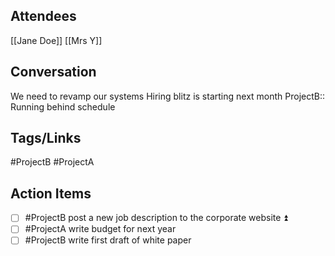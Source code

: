 ## Attendees
[[Jane Doe]]
[[Mrs Y]]

## Conversation
We need to revamp our systems
Hiring blitz is starting next month
ProjectB:: Running behind schedule

## Tags/Links
#ProjectB #ProjectA 

## Action Items
- [ ] #ProjectB post a new job description to the corporate website ⏫ 
- [ ] #ProjectA write budget for next year
- [ ] #ProjectB write first draft of white paper